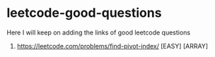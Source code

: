 # leetcode-good-questions
Here I will keep on adding the links of good leetcode questions

1. https://leetcode.com/problems/find-pivot-index/ [EASY] [ARRAY]
